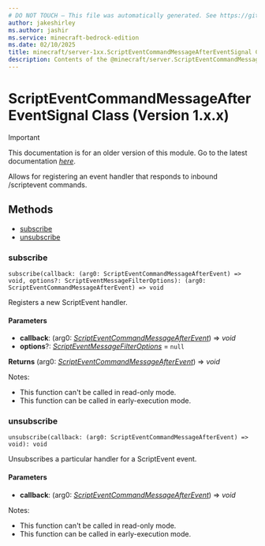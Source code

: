 ```yaml
---
# DO NOT TOUCH — This file was automatically generated. See https://github.com/mojang/minecraftapidocsgenerator to modify descriptions, examples, etc.
author: jakeshirley
ms.author: jashir
ms.service: minecraft-bedrock-edition
ms.date: 02/10/2025
title: minecraft/server-1xx.ScriptEventCommandMessageAfterEventSignal Class
description: Contents of the @minecraft/server.ScriptEventCommandMessageAfterEventSignal class (Version 1.x.x).
---
```

# ScriptEventCommandMessageAfterEventSignal Class (Version 1.x.x)

> [!IMPORTANT]
> This documentation is for an older version of this module. Go to the latest documentation [*here*](../../../scriptapi/minecraft/server/ScriptEventCommandMessageAfterEventSignal.md).

Allows for registering an event handler that responds to inbound /scriptevent commands.

## Methods
- [subscribe](#subscribe)
- [unsubscribe](#unsubscribe)

### **subscribe**
`
subscribe(callback: (arg0: ScriptEventCommandMessageAfterEvent) => void, options?: ScriptEventMessageFilterOptions): (arg0: ScriptEventCommandMessageAfterEvent) => void
`

Registers a new ScriptEvent handler.

#### **Parameters**
- **callback**: (arg0: [*ScriptEventCommandMessageAfterEvent*](ScriptEventCommandMessageAfterEvent.md)) => *void*
- **options**?: [*ScriptEventMessageFilterOptions*](ScriptEventMessageFilterOptions.md) = `null`

**Returns** (arg0: [*ScriptEventCommandMessageAfterEvent*](ScriptEventCommandMessageAfterEvent.md)) => *void*
  
Notes:
- This function can't be called in read-only mode.
- This function can be called in early-execution mode.

### **unsubscribe**
`
unsubscribe(callback: (arg0: ScriptEventCommandMessageAfterEvent) => void): void
`

Unsubscribes a particular handler for a ScriptEvent event.

#### **Parameters**
- **callback**: (arg0: [*ScriptEventCommandMessageAfterEvent*](ScriptEventCommandMessageAfterEvent.md)) => *void*
  
Notes:
- This function can't be called in read-only mode.
- This function can be called in early-execution mode.
